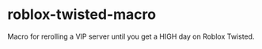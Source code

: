 # roblox-twisted-macro
Macro for rerolling a VIP server until you get a HIGH day on Roblox Twisted.
